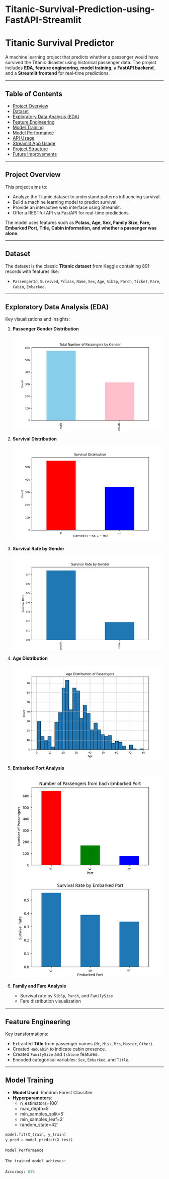 # Titanic-Survival-Prediction-using-FastAPI-Streamlit
# Titanic Survival Predictor

A machine learning project that predicts whether a passenger would have survived the Titanic disaster using historical passenger data. The project includes **EDA**, **feature engineering**, **model training**, a **FastAPI backend**, and a **Streamlit frontend** for real-time predictions.

---

## Table of Contents

- [Project Overview](#project-overview)  
- [Dataset](#dataset)  
- [Exploratory Data Analysis (EDA)](#exploratory-data-analysis-eda)  
- [Feature Engineering](#feature-engineering)  
- [Model Training](#model-training)  
- [Model Performance](#model-performance)  
- [API Usage](#api-usage)  
- [Streamlit App Usage](#streamlit-app-usage)  
- [Project Structure](#project-structure)  
- [Future Improvements](#future-improvements)

---

## Project Overview

This project aims to:

- Analyze the Titanic dataset to understand patterns influencing survival.
- Build a machine learning model to predict survival.
- Provide an interactive web interface using Streamlit.
- Offer a RESTful API via FastAPI for real-time predictions.

The model uses features such as **Pclass, Age, Sex, Family Size, Fare, Embarked Port, Title, Cabin information, and whether a passenger was alone**.

---

## Dataset

The dataset is the classic **Titanic dataset** from Kaggle containing 891 records with features like:

- `PassengerId`, `Survived`, `Pclass`, `Name`, `Sex`, `Age`, `SibSp`, `Parch`, `Ticket`, `Fare`, `Cabin`, `Embarked`.

---

## Exploratory Data Analysis (EDA)

Key visualizations and insights:

1. **Passenger Gender Distribution**  

   ![Gender Distribution](Titanic_Survival_Predictor/screenshots/eda/gender_distribution.png)

2. **Survival Distribution**  

   ![Survival Distribution](Titanic_Survival_Predictor/screenshots/eda/Survival_Distribution.png)

3. **Survival Rate by Gender**  

   ![Survival by Gender](Titanic_Survival_Predictor/screenshots/eda/Survival_Rate_by_Gender.png)

4. **Age Distribution**  

   ![Age Distribution](Titanic_Survival_Predictor/screenshots/eda/Age_Distribution.png)

5. **Embarked Port Analysis**  

   ![Passengers by Port](Titanic_Survival_Predictor/screenshots/eda/Embarked_Port_Counts.png)  
   ![Survival by Port](Titanic_Survival_Predictor/screenshots/eda/Survival_Rate_by_Embarked.png)

6. **Family and Fare Analysis**  

   - Survival rate by `SibSp`, `Parch`, and `FamilySize`  
   - Fare distribution visualization  

---

## Feature Engineering

Key transformations:

- Extracted **Title** from passenger names (`Mr`, `Miss`, `Mrs`, `Master`, `Other`).  
- Created `HadCabin` to indicate cabin presence.  
- Created `FamilySize` and `IsAlone` features.  
- Encoded categorical variables: `Sex`, `Embarked`, and `Title`.

---

## Model Training

- **Model Used**: Random Forest Classifier  
- **Hyperparameters**:
  - n_estimators=100`
  - max_depth=5`
  - min_samples_split=5`
  - min_samples_leaf=2`
  - random_state=42`

```python
model.fit(X_train, y_train)
y_pred = model.predict(X_test)

Model Performance

The trained model achieves:

Accuracy: 83%

